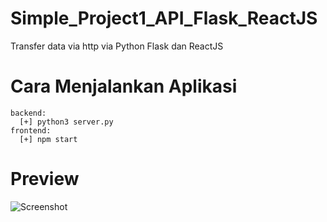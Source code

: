# Simple_Project1_API_Flask_ReactJS
Transfer data via http via Python Flask dan ReactJS

# Cara Menjalankan Aplikasi 
```
backend:
  [+] python3 server.py
frontend:
  [+] npm start
```
# Preview
![Screenshot](https://github.com/rammahayufitra/Simple_Project1_API_Flask_ReactJS/blob/main/preview/preview.png)

